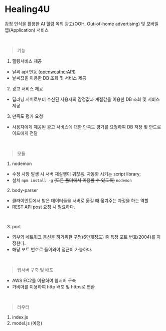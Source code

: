 # Healing4U
감정 인식을 활용한 AI 힐링 옥외 광고(OOH, Out-of-home advertising) 및 모바일 앱(Application) 서비스

<br>

> 기능
1. 힐링서비스 제공
  - 날씨 api 연동 ([openweatherAPI](https://openweathermap.org/api))
  - 날씨값을 이용한 DB 조회 및 서비스 제공

2. 광고 서비스 제공
  - 딥러닝 서버로부터 수신된 사용자의 감정값과 계절값을 이용한 DB 조회 및 서비스 제공

3. 만족도 평가 요청
  - 사용자에게 제공된 광고 서비스에 대한 만족도 평가를 요청하여 DB 저장 및 안드로이드에게 전달

<br>

> 모듈
1. nodemon
- 수정 사항 발생 시 서버 재실행이 귀찮음. 자동화 시키는 script library; 
- 설치 `npm install -g` ~~(모든 폴더에서 이용할 수 있도록)~~ `nodemon`

2. body-parser
- 클라이언트에서 받은 데이터들을 서버로 옮길 때 옮겨주는 과정을 하는 역할
- REST API post 요청 시 필요하다.

<br>

3. port
- 외부와 네트워크 통신을 하기위한 구멍(6만개정도) 중 특정 포트 번호(2004)를 지정한다.
- 해당 포트 번호로 들어와야 접근이 가능하다.

<br>

> 웹서버 구축 및 배포
- AWS EC2를 이용하여 웹서버 구축
- 가비아를 이용하여 http 배포 및 https로 변환

<br>

> 라우터
1. index.js
2. model.js (예정)